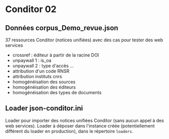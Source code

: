 # Conditor 02

## Données corpus_Demo_revue.json

37 ressources Conditor (notices unifiées) avec des cas pour tester des web services

- crossref : éditeur à partir de la racine DOI
- unpaywall 1 : is_oa
- unpaywall 2 : type d'accès ...
- attribution d'un code RNSR
- attribution instituts cnrs
- homogénéisation des sources
- homogénéisation des éditeurs
- homogénéisation des types de documents 

## Loader json-conditor.ini

Loader pour importer des notices unifiées Conditor (sans aucun appel à des web services).
Loader à déposer dans l'instance créée (potentiellement différent du loader en production), dans le répertoire `loaders`.
